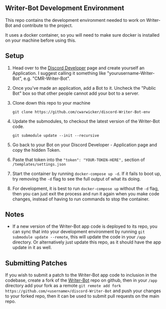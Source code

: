 ## Writer-Bot Development Environment

This repo contains the development environment needed to work on Writer-Bot and contribute to the project.

It uses a docker container, so you will need to make sure docker is installed on your machine before using this.

## Setup
1) Head over to the [Discord Developer](https://discord.com/developers/applications) page and create yourself an Application. I suggest calling it something like "yourusername-Writer-Bot", e.g. "CMR-Writer-Bot".
2) Once you've made an application, add a Bot to it. Uncheck the "Public Bot" box so that other people cannot add your bot to a server. 
3) Clone down this repo to your machine 
    
    `git clone https://github.com/cwarwicker/discord-Writer-Bot-env`
4) Update the submodules, to checkout the latest version of the Writer-Bot code.

    `git submodule update --init --recursive`
    
5) Go back to your Bot on your Discord Developer - Application page and copy the hidden Token.
6) Paste that token into the `"token": "YOUR-TOKEN-HERE",` section of `/templates/settings.json`      
7) Start the container by running `docker-compose up -d`. If it fails to boot up, try removing the `-d` flag to see the full output of what its doing.
8) For development, it is best to run `docker-compose up` without the `-d` flag, then you can just exit the process and run it again when you make code changes, instead of having to run commands to stop the container.

## Notes
- If a new version of the Writer-Bot app code is deployed to its repo, you can sync that into your
development environment by running `git submodule update --remote`, this will update the code in your `/app` directory. Or alternatively just update this repo, as it should have the app update in it as well.

## Submitting Patches
If you wish to submit a patch to the Writer-Bot app code to inclusion in the codebase, create a fork of the [Writer-Bot](https://github.com/cwarwicker/discord-Writer-Bot) repo on github, then in your `/app` directory add your fork as a remote `git remote add fork https://github.com/<username>/discord-Writer-Bot` and push your changes to your forked repo, then it can be used to submit pull requests on the main repo.